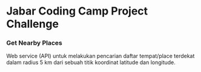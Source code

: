 # Jabar Coding Camp Project Challenge

### Get Nearby Places
Web service (API) untuk melakukan pencarian daftar tempat/place terdekat dalam radius 5 km dari sebuah titik koordinat latitude dan longitude.
